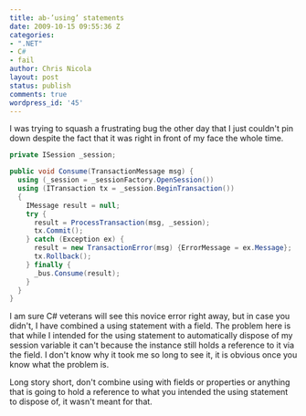 ```yaml
---
title: ab-’using’ statements
date: 2009-10-15 09:55:36 Z
categories:
- ".NET"
- C#
- fail
author: Chris Nicola
layout: post
status: publish
comments: true
wordpress_id: '45'
---
```


I was trying to squash a frustrating bug the other day that I just couldn't pin down despite the fact that it was right in front of my face the whole time.
    
```csharp
private ISession _session;

public void Consume(TransactionMessage msg) {
  using (_session = _sessionFactory.OpenSession())
  using (ITransaction tx = _session.BeginTransaction())
  {
    IMessage result = null;
    try {
      result = ProcessTransaction(msg, _session);
      tx.Commit();
    } catch (Exception ex) {
      result = new TransactionError(msg) {ErrorMessage = ex.Message};
      tx.Rollback();
    } finally {
      _bus.Consume(result);
    }
  }
}
```

I am sure C# veterans will see this novice error right away, but in case you didn't, I have combined a using statement with a field.  The problem here is that while I intended for the using statement to automatically dispose of my session variable it can't because the instance still holds a reference to it via the field.  I don't know why it took me so long to see it, it is obvious once you know what the problem is.

Long story short, don't combine using with fields or properties or anything that is going to hold a reference to what you intended the using statement to dispose of, it wasn't meant for that.
